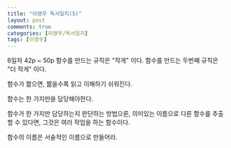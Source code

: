 ```yaml
---
title: "이영우 독서일지(5)"
layout: post
comments: true
categories: [이영우/독서일지]
tags: [이영우]
---
```


6일차 42p ~ 50p 
함수를 만드는 규칙은 "작게" 이다.
함수를 만드는 두번째 규칙은 "더 작게" 이다.

함수가 짦으면, 짦을수록 읽고 이해하기 쉬워진다.

함수는 한 가지만을 담당해야한다.

함수가 한 가지만 담당하는지 판단하는 방법으론, 의미있는 이름으로 다른 함수를 추출할 수 있다면, 그것은 여러 작업을 하는 함수이다.

함수의 이름은 서술적인 이름으로 만들어라.
